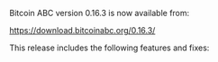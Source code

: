 Bitcoin ABC version 0.16.3 is now available from:

  <https://download.bitcoinabc.org/0.16.3/>

This release includes the following features and fixes:
